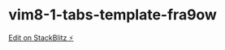# vim8-1-tabs-template-fra9ow

[Edit on StackBlitz ⚡️](https://stackblitz.com/edit/vim8-1-tabs-template-fra9ow)